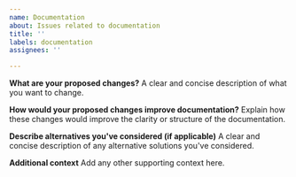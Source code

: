 ```yaml
---
name: Documentation
about: Issues related to documentation
title: ''
labels: documentation
assignees: ''

---
```


**What are your proposed changes?**
A clear and concise description of what you want to change.

**How would your proposed changes improve documentation?**
Explain how these changes would improve the clarity or structure of the documentation.

**Describe alternatives you've considered (if applicable)**
A clear and concise description of any alternative solutions you've considered.

**Additional context**
Add any other supporting context here.
